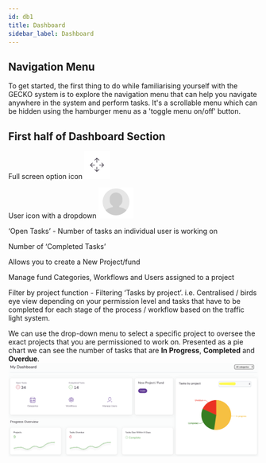 ```yaml
---
id: db1
title: Dashboard
sidebar_label: Dashboard
---
```


## Navigation Menu

To get started, the first thing to do while familiarising yourself with the GECKO system is to explore the navigation menu that can help you navigate anywhere in the system and perform tasks. It's a scrollable menu which can be hidden using the hamburger menu as a 'toggle menu on/off' button. 

## First half of Dashboard Section

Full screen option icon
![On SignUp](/docs/assets/fullScreen.png)

User icon with a dropdown 
![On SignUp](/docs/assets/userIcon.png)

‘Open Tasks’ - Number of tasks an individual user is working on 

Number of ‘Completed Tasks’

Allows you to create a New Project/fund

Manage fund Categories, Workflows and Users assigned to a project

Filter by project function - Filtering ‘Tasks by project’. i.e. Centralised / birds eye view     depending on your permission level and tasks that have to be completed for each stage of      the process / workflow based on the traffic light system.

We can use the drop-down menu to select a specific project to oversee the exact projects         that you are permissioned to work on. Presented as a pie chart we can see the number of          tasks that are **In Progress**, **Completed** and **Overdue**.
![Dashboard](/docs/assets/dashboard.png)

